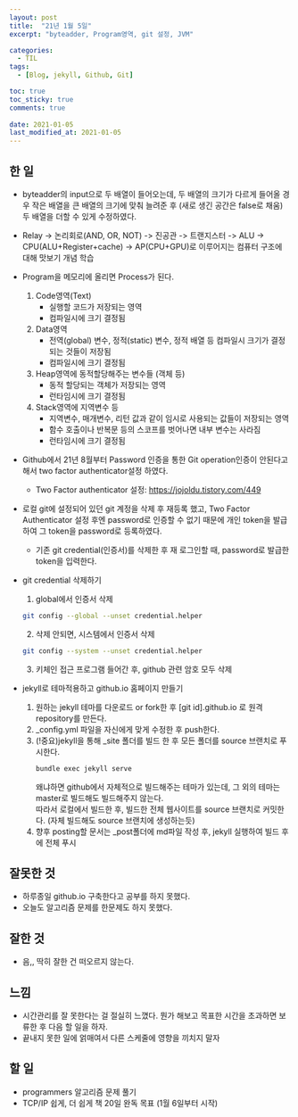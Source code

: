 ```yaml
---
layout: post
title:  "21년 1월 5일"
excerpt: "byteadder, Program영역, git 설정, JVM"

categories:
  - TIL
tags:
  - [Blog, jekyll, Github, Git]

toc: true
toc_sticky: true
comments: true
 
date: 2021-01-05
last_modified_at: 2021-01-05
---
```

## 한 일
- byteadder의 input으로 두 배열이 들어오는데, 두 배열의 크기가 다르게 들어올 경우 작은 배열을 큰 배열의 크기에 맞춰 늘려준 후 (새로 생긴 공간은 false로 채움) 두 배열을 더할 수 있게 수정하였다.
- Relay -> 논리회로(AND, OR, NOT) -> 진공관 -> 트랜지스터 -> ALU -> CPU(ALU+Register+cache) -> AP(CPU+GPU)로 이루어지는 컴퓨터 구조에 대해 맛보기 개념 학습
- Program을 메모리에 올리면 Process가 된다. 
    1. Code영역(Text)  
        - 실행할 코드가 저장되는 영역
        - 컴파일시에 크기 결정됨
    2. Data영역
        - 전역(global) 변수, 정적(static) 변수, 정적 배열 등 컴파일시 크기가 결정되는 것들이 저장됨
        - 컴파일시에 크기 결정됨
    3. Heap영역에 동적할당해주는 변수들 (객체 등)
        - 동적 할당되는 객체가 저장되는 영역
        - 런타임시에 크기 결정됨
    4. Stack영역에 지역변수 등 
        - 지역변수, 매개변수, 리턴 값과 같이 임시로 사용되는 값들이 저장되는 영역
        - 함수 호출이나 반복문 등의 스코프를 벗어나면 내부 변수는 사라짐
        - 런타임시에 크기 결정됨

- Github에서 21년 8월부터 Password 인증을 통한 Git operation인증이 안된다고 해서 two factor authenticator설정 하였다.
    - Two Factor authenticator 설정: https://jojoldu.tistory.com/449
- 로컬 git에 설정되어 있던 git 계정을 삭제 후 재등록 했고, Two Factor Authenticator 설정 후엔 password로 인증할 수 없기 때문에 개인 token을 발급하여 그 token을 password로 등록하였다.
    - 기존 git credential(인증서)를 삭제한 후 재 로그인할 때, password로 발급한 token을 입력한다.
- git credential 삭제하기
    1. global에서 인증서 삭제
    ```bash
    git config --global --unset credential.helper
    ```
    2. 삭제 안되면, 시스템에서 인증서 삭제
    ```bash
    git config --system --unset credential.helper
    ```
    3. 키체인 접근 프로그램 들어간 후, github 관련 암호 모두 삭제  
- jekyll로 테마적용하고 github.io 홈페이지 만들기
    1. 원하는 jekyll 테마를 다운로드 or fork한 후 [git id].github.io 로 원격 repository를 만든다.
    2. _config.yml 파일을 자신에게 맞게 수정한 후 push한다.
    3. (!중요)jekyll을 통해 _site 폴더를 빌드 한 후 모든 폴더를 source 브랜치로 푸시한다.  
        ```bash
        bundle exec jekyll serve
        ```
        왜냐하면 github에서 자체적으로 빌드해주는 테마가 있는데, 그 외의 테마는 master로 빌드해도 빌드해주지 않는다.  
        따라서 로컬에서 빌드한 후, 빌드한 전체 웹사이트를 source 브랜치로 커밋한다. (자체 빌드해도 source 브랜치에 생성하는듯)
    4. 향후 posting할 문서는 _post폴더에 md파일 작성 후, jekyll 실행하여 빌드 후에 전체 푸시

## 잘못한 것
- 하루종일 github.io 구축한다고 공부를 하지 못했다.
- 오늘도 알고리즘 문제를 한문제도 하지 못했다.

## 잘한 것
- 음,, 딱히 잘한 건 떠오르지 않는다. 

## 느낌
- 시간관리를 잘 못한다는 걸 절실히 느꼈다. 뭔가 해보고 목표한 시간을 초과하면 보류한 후 다음 할 일을 하자.
- 끝내지 못한 일에 얽매여서 다른 스케줄에 영향을 끼치지 말자

## 할 일
- programmers 알고리즘 문제 풀기
- TCP/IP 쉽게, 더 쉽게 책 20일 완독 목표 (1월 6일부터 시작)